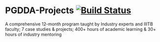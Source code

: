# PGDDA-Projects    [![Build Status](https://travis-ci.org/prk327/PGDDA-Projects.svg?branch=master)](https://travis-ci.org/prk327/PGDDA-Projects)
A comprehensive 12-month program taught by Industry experts and IIITB faculty; 7 case studies &amp; projects; 400+ hours of academic learning &amp; 30+ hours of industry mentoring
